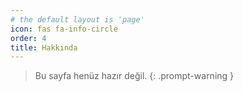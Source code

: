 ```yaml
---
# the default layout is 'page'
icon: fas fa-info-circle
order: 4
title: Hakkında
---
```


> Bu sayfa henüz hazır değil. 
{: .prompt-warning }